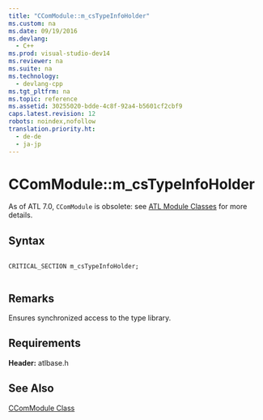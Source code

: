 ```yaml
---
title: "CComModule::m_csTypeInfoHolder"
ms.custom: na
ms.date: 09/19/2016
ms.devlang: 
  - C++
ms.prod: visual-studio-dev14
ms.reviewer: na
ms.suite: na
ms.technology: 
  - devlang-cpp
ms.tgt_pltfrm: na
ms.topic: reference
ms.assetid: 30255020-bdde-4c8f-92a4-b5601cf2cbf9
caps.latest.revision: 12
robots: noindex,nofollow
translation.priority.ht: 
  - de-de
  - ja-jp
---
```

# CComModule::m_csTypeInfoHolder
As of ATL 7.0, `CComModule` is obsolete: see [ATL Module Classes](../vs140/ATL-Module-Classes.md) for more details.  
  
## Syntax  
  
```  
  
CRITICAL_SECTION m_csTypeInfoHolder;  
  
```  
  
## Remarks  
 Ensures synchronized access to the type library.  
  
## Requirements  
 **Header:** atlbase.h  
  
## See Also  
 [CComModule Class](../vs140/CComModule-Class.md)